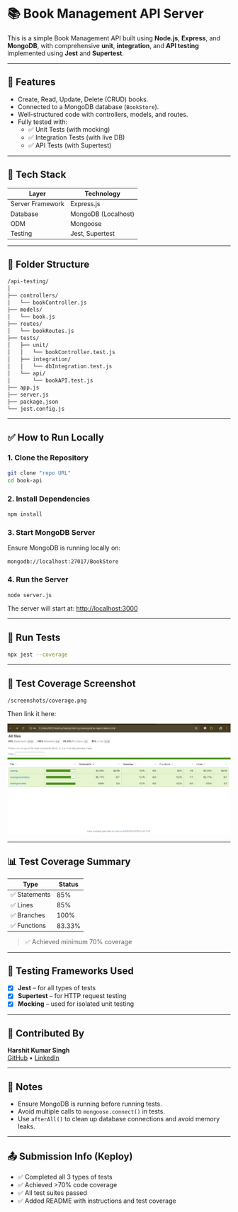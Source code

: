 # 📚 Book Management API Server

This is a simple Book Management API built using **Node.js**, **Express**, and **MongoDB**, with comprehensive **unit**, **integration**, and **API testing** implemented using **Jest** and **Supertest**.

---

## 🔧 Features

- Create, Read, Update, Delete (CRUD) books.
- Connected to a MongoDB database (`BookStore`).
- Well-structured code with controllers, models, and routes.
- Fully tested with:
  - ✅ Unit Tests (with mocking)
  - ✅ Integration Tests (with live DB)
  - ✅ API Tests (with Supertest)

---

## 🚀 Tech Stack

| Layer            | Technology            |
|------------------|-----------------------|
| Server Framework | Express.js            |
| Database         | MongoDB (Localhost)   |
| ODM              | Mongoose              |
| Testing          | Jest, Supertest       |

---

## 📂 Folder Structure

```
/api-testing/
│
├── controllers/
│   └── bookController.js
├── models/
│   └── book.js
├── routes/
│   └── bookRoutes.js
├── tests/
│   ├── unit/
│   │   └── bookController.test.js
│   ├── integration/
│   │   └── dbIntegration.test.js
│   └── api/
│       └── bookAPI.test.js
├── app.js
├── server.js
├── package.json
└── jest.config.js
```

---

## ✅ How to Run Locally

### 1. Clone the Repository

```bash
git clone "repo URL"
cd book-api
```

### 2. Install Dependencies

```bash
npm install
```

### 3. Start MongoDB Server

Ensure MongoDB is running locally on:

```
mongodb://localhost:27017/BookStore
```

### 4. Run the Server

```bash
node server.js
```

The server will start at: [http://localhost:3000](http://localhost:3000)

---

## 🧪 Run Tests

```bash
npx jest --coverage
```

---

## 📸 Test Coverage Screenshot

```
/screenshots/coverage.png
```

Then link it here:

![Test Coverage Screenshot](screenshots/coverage.png)

---

## 📊 Test Coverage Summary

| Type        | Status |
|-------------|--------|
| ✅ Statements | 85%    |
| ✅ Lines      | 85%    |
| ✅ Branches   | 100%   |
| ✅ Functions  | 83.33% |


> ✅ Achieved minimum 70% coverage  

---

## 🧪 Testing Frameworks Used

- [x] **Jest** – for all types of tests
- [x] **Supertest** – for HTTP request testing
- [x] **Mocking** – used for isolated unit testing

---

## 🙌 Contributed By

**Harshit Kumar Singh**  
[GitHub](https://github.com/HarshittSinghh) • [LinkedIn](https://www.linkedin.com/in/harshit-kumar-singh-46511022b/)

---

## 📝 Notes

- Ensure MongoDB is running before running tests.
- Avoid multiple calls to `mongoose.connect()` in tests.
- Use `afterAll()` to clean up database connections and avoid memory leaks.

---

## 📤 Submission Info (Keploy)

- ✅ Completed all 3 types of tests
- ✅ Achieved >70% code coverage
- ✅ All test suites passed
- ✅ Added README with instructions and test coverage
